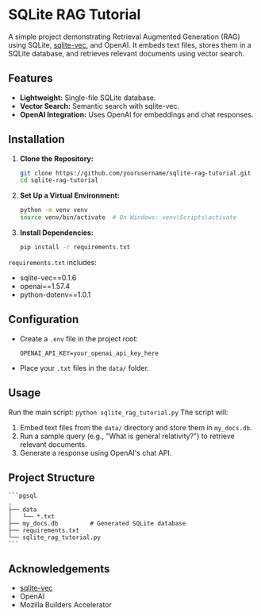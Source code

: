 # SQLite RAG Tutorial

A simple project demonstrating Retrieval Augmented Generation (RAG) using SQLite, [sqlite-vec](https://github.com/asg017/sqlite-vec), and OpenAI. It embeds text files, stores them in a SQLite database, and retrieves relevant documents using vector search.

## Features

- **Lightweight:** Single-file SQLite database.
- **Vector Search:** Semantic search with sqlite-vec.
- **OpenAI Integration:** Uses OpenAI for embeddings and chat responses.

## Installation

1. **Clone the Repository:**

   ```bash
   git clone https://github.com/yourusername/sqlite-rag-tutorial.git
   cd sqlite-rag-tutorial
   ```

2. **Set Up a Virtual Environment:**
    ```bash
    python -m venv venv
    source venv/bin/activate  # On Windows: venv\Scripts\activate
    ```

3. **Install Dependencies:**
    ```bash
    pip install -r requirements.txt
    ```
`requirements.txt` includes:
- sqlite-vec==0.1.6
- openai==1.57.4
- python-dotenv==1.0.1

## Configuration
- Create a `.env` file in the project root:
    ```
    OPENAI_API_KEY=your_openai_api_key_here
    ```
- Place your `.txt` files in the `data/` folder.

## Usage
Run the main script:
    ```
    python sqlite_rag_tutorial.py
    ```
The script will:

1. Embed text files from the `data/` directory and store them in `my_docs.db`.
2. Run a sample query (e.g., "What is general relativity?") to retrieve relevant documents.
3. Generate a response using OpenAI's chat API.

## Project Structure
    ```pgsql
    .
    ├── data
    │   └── *.txt
    ├── my_docs.db         # Generated SQLite database
    ├── requirements.txt
    └── sqlite_rag_tutorial.py
    ```

## Acknowledgements
- [sqlite-vec](https://github.com/asg017/sqlite-vec)
- OpenAI
- Mozilla Builders Accelerator